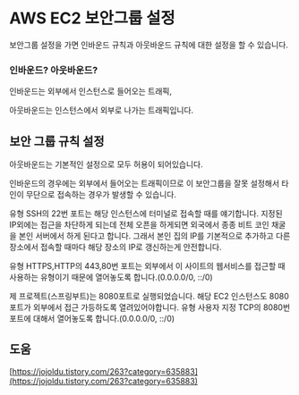 # AWS EC2 보안그룹 설정

보안그룹 설정을 가면 인바운드 규칙과 아웃바운드 규칙에 대한 설정을 할 수 있습니다.

### 인바운드? 아웃바운드?

인바운드는 외부에서 인스턴스로 들어오는 트래픽,

아웃바운드는 인스턴스에서 외부로 나가는 트래픽입니다.



## 보안 그룹 규칙 설정

아웃바운드는 기본적인 설정으로 모두 허용이 되어있습니다.

인바운드의 경우에는 외부에서 들어오는 트래픽이므로 이 보안그룹을 잘못 설정해서 타인이 무단으로 접속하는 경우가 발생할 수 있습니다.

유형 SSH의 22번 포트는 해당 인스턴스에 터미널로 접속할 때를 얘기합니다. 지정된 IP외에는 접근을 차단하게 되는데 전체 오픈을 하게되면 외국에서 종종 비트 코인 채굴을 본인 서버에서 하게 된다고 합니다. 그래서 본인 집의 IP를 기본적으로 추가하고 다른 장소에서 접속할 때마다 해당 장소의 IP로 갱신하는게 안전합니다.

유형 HTTPS,HTTP의 443,80번 포트는 외부에서 이 사이트의 웹서비스를 접근할 때 사용하는 유형이기 때문에 열어놓도록 합니다.(0.0.0.0/0, ::/0)

제 프로젝트(스프링부트)는 8080포트로 실행되었습니다. 해당 EC2 인스턴스도 8080포트가 외부에서 접근 가등하도록 열려있어야합니다. 유형 사용자 지정 TCP의 8080번 포트에 대해서 열어놓도록 합니다.(0.0.0.0/0, ::/0)




## 도움
[https://jojoldu.tistory.com/263?category=635883](https://jojoldu.tistory.com/263?category=635883)
